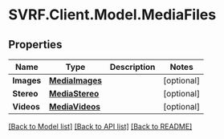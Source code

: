 # SVRF.Client.Model.MediaFiles
## Properties

Name | Type | Description | Notes
------------ | ------------- | ------------- | -------------
**Images** | [**MediaImages**](MediaImages.md) |  | [optional] 
**Stereo** | [**MediaStereo**](MediaStereo.md) |  | [optional] 
**Videos** | [**MediaVideos**](MediaVideos.md) |  | [optional] 

[[Back to Model list]](../README.md#documentation-for-models) [[Back to API list]](../README.md#documentation-for-api-endpoints) [[Back to README]](../README.md)

